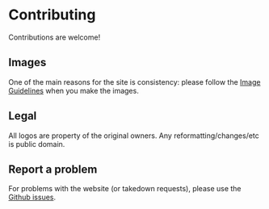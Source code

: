 # Contributing

Contributions are welcome!

## Images

One of the main reasons for the site is consistency: please follow the [Image Guidelines](https://www.vectorlogo.zone/support/guidelines.html) when you make the images.

## Legal

All logos are property of the original owners.  Any reformatting/changes/etc is public domain.

## Report a problem

For problems with the website (or takedown requests), please use the [Github issues](https://github.com/fileformat/vectorlogozone/issues). 
